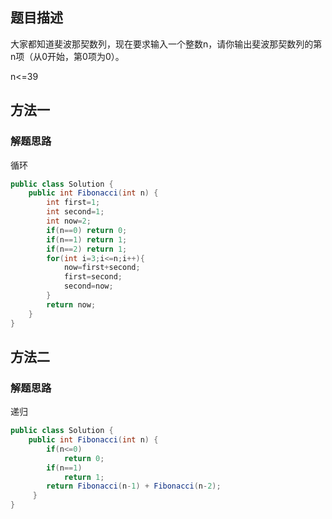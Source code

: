 ## 题目描述
大家都知道斐波那契数列，现在要求输入一个整数n，请你输出斐波那契数列的第n项（从0开始，第0项为0）。

n<=39

## 方法一
### 解题思路
循环
```java
public class Solution {
    public int Fibonacci(int n) {
        int first=1;
        int second=1;
        int now=2;
        if(n==0) return 0;
        if(n==1) return 1;
        if(n==2) return 1;
        for(int i=3;i<=n;i++){
            now=first+second;
            first=second;
            second=now;
        }
        return now;
    }
}
```

## 方法二
### 解题思路
递归
```java
public class Solution {
    public int Fibonacci(int n) { 
        if(n<=0) 
            return 0; 
        if(n==1) 
            return 1; 
        return Fibonacci(n-1) + Fibonacci(n-2);
     } 
}
```
